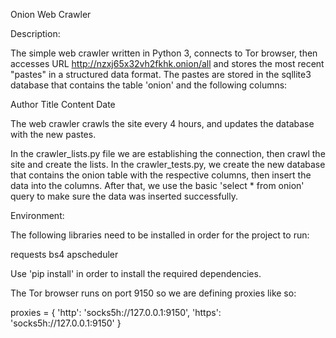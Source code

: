 Onion Web Crawler

Description:

The simple web crawler written in Python 3, connects to Tor browser,
then accesses URL http://nzxj65x32vh2fkhk.onion/all and
stores the most recent "pastes" in a structured data format. The pastes
are stored in the sqllite3 database that contains the table 'onion'
and the following columns:

Author
Title
Content
Date


The web crawler crawls the site every 4 hours, and updates the database with
the new pastes.

In the crawler_lists.py file we are establishing the connection, then
crawl the site and create the lists. In the crawler_tests.py, we
create the new database that contains the onion table with the respective
columns, then insert the data into the columns. After that, we use the
basic 'select * from onion' query to make sure the data was inserted successfully.


Environment:

The following libraries need to be installed in order for the project to run:

requests
bs4
apscheduler

Use 'pip install' in order to install the required dependencies.

The Tor browser runs on port 9150 so we are defining proxies like so:

proxies = {
    'http': 'socks5h://127.0.0.1:9150',
    'https': 'socks5h://127.0.0.1:9150'
}









